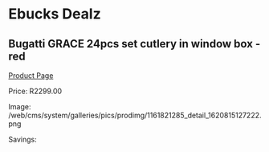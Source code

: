 
# Ebucks Dealz
## Bugatti GRACE 24pcs set cutlery in window box - red
[Product Page](https://www.ebucks.com/web/shop/productSelected.do?prodId=1161821285&catId=1236470727)

Price: R2299.00

Image: /web/cms/system/galleries/pics/prodimg/1161821285_detail_1620815127222.png

Savings: 


	